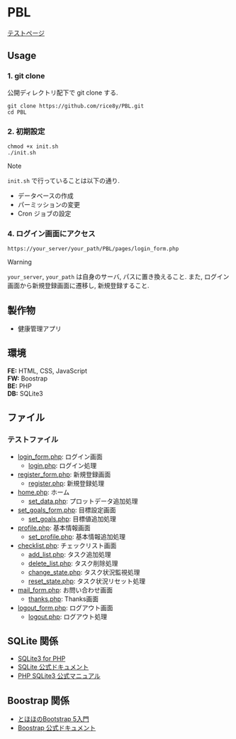 # PBL

[テストページ](https://sshg.cs.ehime-u.ac.jp/~j496yone/pblone/test/login_form.php)

## Usage

### 1. git clone

公開ディレクトリ配下で git clone する.

```git
git clone https://github.com/rice8y/PBL.git
cd PBL
```

### 2. 初期設定

```git
chmod +x init.sh
./init.sh
```

>[!NOTE]
> `init.sh` で行っていることは以下の通り.
> - データベースの作成
> - パーミッションの変更
> - Cron ジョブの設定

### 4. ログイン画面にアクセス

```git
https://your_server/your_path/PBL/pages/login_form.php
```

>[!WARNING]
>`your_server`, `your_path` は自身のサーバ, パスに置き換えること. また, ログイン画面から新規登録画面に遷移し, 新規登録すること.

## 製作物

- 健康管理アプリ

## 環境

**FE:** HTML, CSS, JavaScript  
**FW:** Boostrap  
**BE:** PHP  
**DB:** SQLite3

## ファイル

### テストファイル

- [login_form.php](pages/login_form.php): ログイン画面
  - [login.php](pages/login.php): ログイン処理
- [register_form.php](pages/register_form.php): 新規登録画面
  - [register.php](pages/register.php): 新規登録処理
- [home.php](pages/home.php): ホーム
  - [set_data.php](pages/set_data.php): プロットデータ追加処理
- [set_goals_form.php](pages/set_goals_form.php): 目標設定画面
  - [set_goals.php](pages/set_goals.php): 目標値追加処理
- [profile.php](pages/profile.php): 基本情報画面
  - [set_profile.php](pages/set_profile.php): 基本情報追加処理
- [checklist.php](pages/checklist.php): チェックリスト画面
  - [add_list.php](pages/add_list.php): タスク追加処理
  - [delete_list.php](pages/delete_list.php): タスク削除処理
  - [change_state.php](pages/change_state.php): タスク状況監視処理
  - [reset_state.php](pages/reset_state.php): タスク状況リセット処理
- [mail_form.php](pages/mail_form.php): お問い合わせ画面
  - [thanks.php](pages/thanks.php): Thanks画面
- [logout_form.php](pages/logout_form.php): ログアウト画面
  - [logout.php](pages/logout.php): ログアウト処理

## SQLite 関係

- [SQLite3 for PHP](https://rice8y.github.io/sqlite3/)
- [SQLite 公式ドキュメント](https://www.sqlite.org/docs.html)
- [PHP SQLite3 公式マニュアル](https://www.php.net/manual/ja/class.sqlite3.php)

## Boostrap 関係

- [とほほのBootstrap 5入門](https://www.tohoho-web.com/bootstrap5/index.html)
- [Boostrap 公式ドキュメント](https://getbootstrap.jp/docs/5.3/getting-started/introduction/)
  